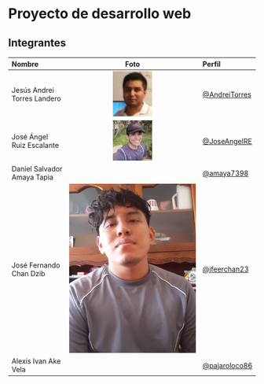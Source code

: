 # Proyecto de desarrollo web

## Integrantes


| Nombre      | Foto | Perfil    |
| :---        |    :----:   |          :--- |
| Jesús Andrei Torres Landero      |  <img src="fotografias/fotoandrei.jpeg" width="80">      | [@AndreiTorres](https://github.com/AndreiTorres) |
| José Ángel Ruiz Escalante   | <img src="fotografias/fotoJoseAngelRE.jpg" width="80">        |    [@JoseAngelRE](https://github.com/JoseAngelRE)   |
| Daniel Salvador Amaya Tapia   |         | [@amaya7398](https://github.com/amaya7398)      |
| José Fernando Chan Dzib   |<img src="fotografias/FernandoChan.jpeg" >         | [@jfeerchan23](https://github.com/Jfeerchan23)      |
| Alexis Ivan Ake Vela   |         | [@pajaroloco86](https://github.com/pajaroloco86)      |
